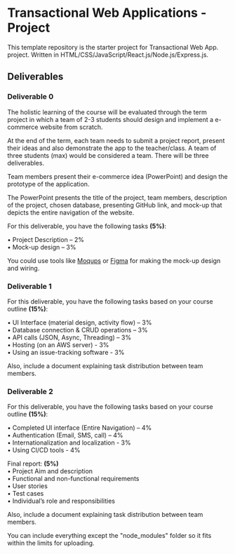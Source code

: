 # Transactional Web Applications - Project

This template repository is the starter project for Transactional Web App. project. Written in HTML/CSS/JavaScript/React.js/Node.js/Express.js.

## Deliverables

### Deliverable 0

The holistic learning of the course will be evaluated through the term project in which a team of 2-3 students should design and implement a e-commerce website from scratch.

At the end of the term, each team needs to submit a project report, present their ideas and also demonstrate the app to the teacher/class. A team of three students (max) would be considered a team. There will be three deliverables.

Team members present their e-commerce idea (PowerPoint) and design the prototype of the application.

The PowerPoint presents the title of the project, team members, description of the project, chosen database, presenting GitHub link, and mock-up that depicts the entire navigation of the website.

For this deliverable, you have the following tasks **(5%)**:

• Project Description – 2%  
• Mock-up design – 3%

You could use tools like [Moqups](https://moqups.com/) or [Figma](https://www.figma.com/) for making the mock-up design and wiring.

### Deliverable 1

For this deliverable, you have the following tasks based on your course outline **(15%)**:

• UI Interface (material design, activity flow) – 3%  
• Database connection & CRUD operations – 3%  
• API calls (JSON, Async, Threading) – 3%  
• Hosting (on an AWS server) - 3%  
• Using an issue-tracking software - 3%

Also, include a document explaining task distribution between team members.

### Deliverable 2

For this deliverable, you have the following tasks based on your course outline **(15%)**:

• Completed UI interface (Entire Navigation) – 4%  
• Authentication (Email, SMS, call) – 4%  
• Internationalization and localization - 3%  
• Using CI/CD tools - 4%

Final report: **(5%)**  
• Project Aim and description  
• Functional and non-functional requirements  
• User stories  
• Test cases  
• Individual’s role and responsibilities

Also, include a document explaining task distribution between team members.

You can include everything except the "node_modules" folder so it fits within the limits for uploading.
